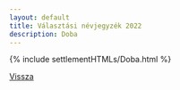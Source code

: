 ```yaml
---
layout: default
title: Választási névjegyzék 2022
description: Doba
---
```


{% include settlementHTMLs/Doba.html %}

[Vissza](../)